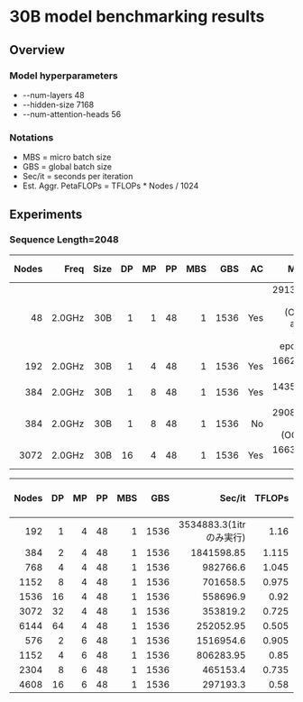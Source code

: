 # 30B model benchmarking results

## Overview

### Model hyperparameters

- --num-layers 48
- --hidden-size 7168
- --num-attention-heads 56

### Notations

- MBS = micro batch size
- GBS = global batch size
- Sec/it = seconds per iteration
- Est. Aggr. PetaFLOPs = TFLOPs * Nodes / 1024

## Experiments

### Sequence Length=2048

| Nodes | Freq   | Size | DP  | MP | PP | MBS  | GBS  |  AC | Mem         | Sec/it | TFLOPs | Est. Aggr. PetaFLOPs| Notes |
| ----: | -----: | ---: | --: | -: | -: | ---: | ---: |  --: | ----------: | -----: | -----: | ------------------: | ----: |
|    48 | 2.0GHz |  30B |  1 |  1 |  48 |   1 | 1536 |  Yes |  29138.6 MiB (OOM after first epoch) | 17212.8 |  0.95 | 0.04 | 4/22 |
|    192 | 2.0GHz |  30B |  1 |  4 |  48 |   1 | 1536 |  Yes | 16622.7 MiB | 3720.0 |   1.10 | 0.2 |  4/23 |
|    384 | 2.0GHz |  30B |  1 |  8 |  48 |   1 | 1536 |  Yes | 14356.7 MiB | 2338.8 |  0.88 | 0.3 | 4/23 |
|    384 | 2.0GHz |  30B |  1 |  8 |  48 |   1 | 1536 |  No |  29087.7 MiB (OOM) | - |   - | - | 4/23 |
|    3072 | 2.0GHz |  30B |  16 |  4 |  48 |   1 | 1536 |  Yes |      16632.9 MiB | 313.6 |   0.82 | 2.5 | 4/23 |

| Nodes | DP | MP | PP | MBS | GBS | Sec/it | TFLOPs | hidden-size | num-attention-heads | Notes |
| ----: | -----: | ---: | --: | -: | -: | -----: | ---: |  --: | ----------: |  ----------: |
| 192 | 1 | 4 | 48 | 1 | 1536 | 3534883.3(1itrのみ実行) | 1.16 | 7168 | 56 | 6/27 |
| 384 | 2 | 4 | 48 | 1 | 1536 | 1841598.85 | 1.115 | 7168 | 56 | 6/27 |
| 768 | 4 | 4 | 48 | 1 | 1536 | 982766.6 | 1.045 | 7168 | 56 | 6/27 |
| 1152 | 8 | 4 | 48 | 1 | 1536 | 701658.5 | 0.975 | 7168 | 56 | 6/27 |
| 1536 | 16 | 4 | 48 | 1 | 1536 | 558696.9 | 0.92 | 7168 | 56 | 6/27 |
| 3072 | 32 | 4 | 48 | 1 | 1536 | 353819.2 | 0.725 | 7168 | 56 | 6/27 |
| 6144 | 64 | 4 | 48 | 1 | 1536 | 252052.95 | 0.505 | 7168 | 56 | 6/27 |
| 576 | 2 | 6 | 48 | 1 | 1536 | 1516954.6 | 0.905 | 7176 | 78 | 6/27 |
| 1152 | 4 | 6 | 48 | 1 | 1536 | 806283.95 | 0.85 | 7176 | 78 | 6/27 |
| 2304 | 8 | 6 | 48 | 1 | 1536 | 465153.4 | 0.735 | 7176 | 78 | 6/27 |
| 4608 | 16 | 6 | 48 | 1 | 1536 | 297193.3 | 0.58 | 7176 | 78 | 6/27 |
